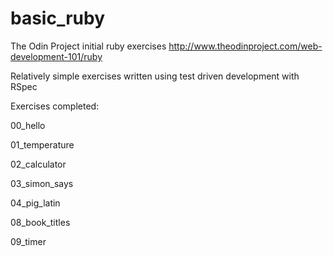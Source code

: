 # basic_ruby
The Odin Project initial ruby exercises
http://www.theodinproject.com/web-development-101/ruby

Relatively simple exercises written using test driven development with RSpec

Exercises completed:

00_hello

01_temperature

02_calculator

03_simon_says

04_pig_latin

08_book_titles

09_timer

